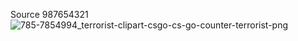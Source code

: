 Source 987654321
![785-7854994_terrorist-clipart-csgo-cs-go-counter-terrorist-png](https://user-images.githubusercontent.com/90395600/132697235-ed37726a-0ed9-47c6-a081-f541e2de78d2.png)
